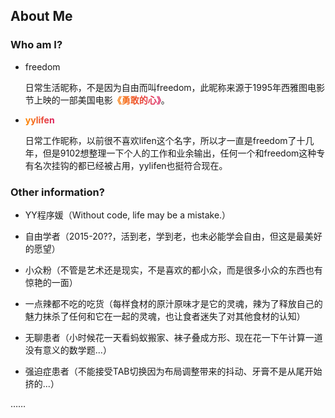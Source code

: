 <style>a{font-weight: bold;position:relative;z-index:2;color: transparent; background: linear-gradient(to right,#ff8a00,#da1b60);-webkit-background-clip: text;}a:hover{font-weight: normal;color: #fff; border-bottom: 1px solid #da1b60!important;}</style>


## About Me

### Who am I?

+ freedom

    日常生活昵称，不是因为自由而叫freedom，此昵称来源于1995年西雅图电影节上映的一部美国电影[《勇敢的心》](https://movie.douban.com/subject/1294639/)。

+ [yylifen](https://github.com/yylifen)

    日常工作昵称，以前很不喜欢lifen这个名字，所以才一直是freedom了十几年，但是9102想整理一下个人的工作和业余输出，任何一个和freedom这种专有名次挂钩的都已经被占用，yylifen也挺符合现在。

### Other information?

+ YY程序媛（Without code, life may be a mistake.）

+ 自由学者（2015-20??，活到老，学到老，也未必能学会自由，但这是最美好的愿望）

+ 小众粉（不管是艺术还是现实，不是喜欢的都小众，而是很多小众的东西也有惊艳的一面）

+ 一点辣都不吃的吃货（每样食材的原汁原味才是它的灵魂，辣为了释放自己的魅力抹杀了任何和它在一起的灵魂，也让食者迷失了对其他食材的认知）

+ 无聊患者（小时候花一天看蚂蚁搬家、袜子叠成方形、现在花一下午计算一道没有意义的数学题...）

+ 强迫症患者（不能接受TAB切换因为布局调整带来的抖动、牙膏不是从尾开始挤的...）

……

<!-- ### 和Code的缘分 -->









